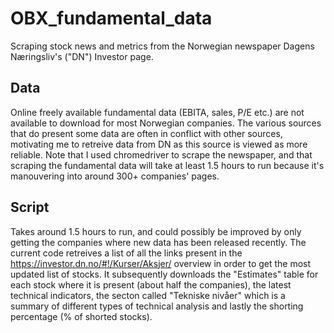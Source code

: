 # OBX_fundamental_data
Scraping stock news and metrics from the Norwegian newspaper Dagens Næringsliv's ("DN") Investor page.


## Data 
Online freely available fundamental data (EBITA, sales, P/E etc.) are not available to download for most Norwegian companies. The various sources that do present some data are often in conflict with other sources, motivating me to retreive data from DN as this source is viewed as more reliable. Note that I used chromedriver to scrape the newspaper, and that scraping the fundamental data will take at least 1.5 hours to run because it's manouvering into around 300+ companies' pages.


## Script
Takes around 1.5 hours to run, and could possibly be improved by only getting the companies where new data has been released recently. The current code retreives a list of all the links present in the https://investor.dn.no/#!/Kurser/Aksjer/ overview in order to get the most updated list of stocks. It subsequently downloads the "Estimates" table for each stock where it is present (about half the companies), the latest technical indicators, the secton called "Tekniske nivåer" which is a summary of different types of technical analysis and lastly the shorting percentage (% of shorted stocks).
